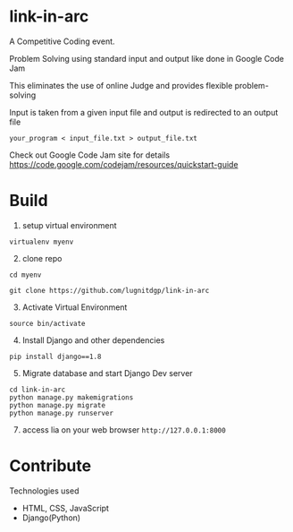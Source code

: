 # link-in-arc

A Competitive Coding event.

Problem Solving using standard input and output like done in Google Code Jam

This eliminates the use of online Judge and provides flexible problem-solving

Input is taken from a given input file and output is redirected to an output file


```
your_program < input_file.txt > output_file.txt
```

Check out Google Code Jam site for details https://code.google.com/codejam/resources/quickstart-guide


# Build
1. setup virtual environment

```
virtualenv myenv
```

2. clone repo

```
cd myenv

git clone https://github.com/lugnitdgp/link-in-arc
```

3. Activate Virtual Environment

```
source bin/activate
```

4. Install Django and other dependencies

```
pip install django==1.8
```

5. Migrate database and start Django Dev server

```
cd link-in-arc
python manage.py makemigrations
python manage.py migrate
python manage.py runserver
```

7. access lia on your web browser `http://127.0.0.1:8000`

# Contribute

Technologies used
* HTML, CSS, JavaScript
* Django(Python)

